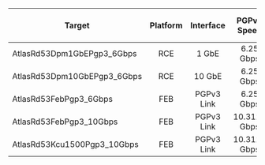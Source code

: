 | Target                        | Platform      | Interface  | PGPv3 Speed  | # of PGPv3 Links   |
| ----------------------------- |:-------------:| :---------:|:------------:|:------------------:|
| AtlasRd53Dpm1GbEPgp3_6Gbps    | RCE           | 1 GbE      | 6.25 Gbps    | 2                  |
| AtlasRd53Dpm10GbEPgp3_6Gbps   | RCE           | 10 GbE     | 6.25 Gbps    | 2                  |
| AtlasRd53FebPgp3_6Gbps        | FEB           | PGPv3 Link | 6.25 Gbps    | 4                  |
| AtlasRd53FebPgp3_10Gbps       | FEB           | PGPv3 Link | 10.3125 Gbps | 4                  |
| AtlasRd53Kcu1500Pgp3_10Gbps   | FEB           | PGPv3 Link | 10.3125 Gbps | 8                  |
